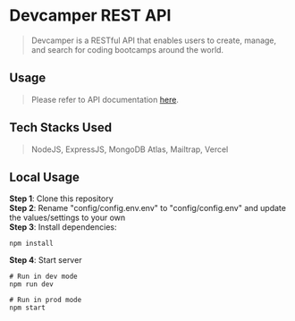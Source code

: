 # Devcamper REST API
> Devcamper is a RESTful API that enables users to create, manage, and search for coding bootcamps around the world.

## Usage
> Please refer to API documentation [here](https://devcamper-rest-api.vercel.app/).

## Tech Stacks Used
> NodeJS, ExpressJS, MongoDB Atlas, Mailtrap, Vercel

## Local Usage
**Step 1**: Clone this repository </br>
**Step 2**: Rename "config/config.env.env" to "config/config.env" and update the values/settings to your own </br>
**Step 3**: Install dependencies:
```
npm install
```
**Step 4**: Start server
```
# Run in dev mode
npm run dev

# Run in prod mode
npm start
```



